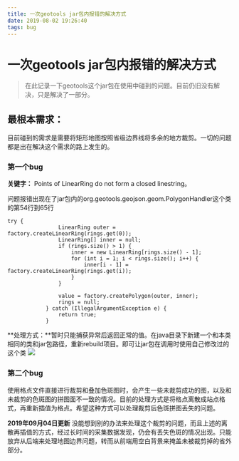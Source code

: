 ```yaml
---
title: 一次geotools jar包内报错的解决方式
date: 2019-08-02 19:26:40
tags: bug
---
```

# 一次geotools jar包内报错的解决方式
> 在此记录一下geotools这个jar包在使用中碰到的问题。目前仍旧没有解决，只是解决了一部分。

<!--more-->

## 最根本需求：
目前碰到的需求是需要将矩形地图按照省级边界线将多余的地方裁剪。一切的问题都是出在解决这个需求的路上发生的。

### 第一个bug
**关键字：** Points of LinearRing do not form a closed linestring。

问题报错出现在了jar包内的org.geotools.geojson.geom.PolygonHandler这个类的第54行到65行
```
try {
                LinearRing outer = factory.createLinearRing(rings.get(0));
                LinearRing[] inner = null;
                if (rings.size() > 1) {
                    inner = new LinearRing[rings.size() - 1];
                    for (int i = 1; i < rings.size(); i++) {
                        inner[i - 1] = factory.createLinearRing(rings.get(i));
                    }
                }

                value = factory.createPolygon(outer, inner);
                rings = null;
            } catch (IllegalArgumentException e) {
                return true;
            }
```
**处理方式：**暂时只能捕获异常后返回正常的值。在java目录下新建一个和本类相同的类和jar包路径，重新rebuild项目。即可让jar包在调用时使用自己修改过的这个类
![](b1.png)

### 第二个bug
使用格点文件直接进行裁剪和叠加色斑图时，会产生一些未裁剪成功的图，以及和未裁剪的色斑图的拼图面不一致的情况。目前的处理方式是将格点离散成站点格式，再重新插值为格点。希望这种方式可以处理裁剪后色斑拼图丢失的问题。

**2019年09月04日更新**
没能想到别的办法来处理这个裁剪的问题，而且上述的离散再插值的方式，经过长时间的采集数据发现，仍会有丢失色斑的情况出现。只能放弃从后端来处理地图边界问题，转而从前端用空白背景来掩盖未被裁剪掉的省外部分。